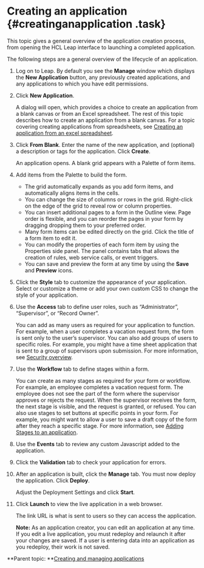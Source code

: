 # Creating an application {#creatinganapplication .task}

This topic gives a general overview of the application creation process, from opening the HCL Leap interface to launching a completed application.

The following steps are a general overview of the lifecycle of an application.

1.  Log on to Leap. By default you see the **Manage** window which displays the **New Application** button, any previously created applications, and any applications to which you have edit permissions.

2.  Click **New Application**.

    A dialog will open, which provides a choice to create an application from a blank canvas or from an Excel spreadsheet. The rest of this topic describes how to create an application from a blank canvas. For a topic covering creating applications from spreadsheets, see [Creating an application from an excel spreadsheet](cr_creating_application_excel.md).

3.  Click **From Blank**. Enter the name of the new application, and \(optional\) a description or tags for the application. Click **Create**.

    An application opens. A blank grid appears with a Palette of form items.

4.  Add items from the Palette to build the form.

    -   The grid automatically expands as you add form items, and automatically aligns items in the cells.
    -   You can change the size of columns or rows in the grid. Right-click on the edge of the grid to reveal row or column properties.
    -   You can insert additional pages to a form in the Outline view. Page order is flexible, and you can reorder the pages in your form by dragging dropping them to your preferred order.
    -   Many form items can be edited directly on the grid. Click the title of a form item to edit it.
    -   You can modify the properties of each form item by using the Properties side panel. The panel contains tabs that allows the creation of rules, web service calls, or event triggers.
    -   You can save and preview the form at any time by using the **Save** and **Preview** icons.
5.  Click the **Style** tab to customize the appearance of your application. Select or customize a theme or add your own custom CSS to change the style of your application.

6.  Use the **Access** tab to define user roles, such as “Administrator”, “Supervisor”, or “Record Owner”.

    You can add as many users as required for your application to function. For example, when a user completes a vacation request form, the form is sent only to the user’s supervisor. You can also add groups of users to specific roles. For example, you might have a time sheet application that is sent to a group of supervisors upon submission. For more information, see [Security overview](se_security_toc.md).

7.  Use the **Workflow** tab to define stages within a form.

    You can create as many stages as required for your form or workflow. For example, an employee completes a vacation request form. The employee does not see the part of the form where the supervisor approves or rejects the request. When the supervisor receives the form, the next stage is visible, and the request is granted, or refused. You can also use stages to set buttons at specific points in your form. For example, you might want to allow a user to save a draft copy of the form after they reach a specific stage. For more information, see [Adding Stages to an application](sub_adding_stages_toc.md).

8.  Use the **Events** tab to review any custom Javascript added to the application.

9.  Click the **Validation** tab to check your application for errors.

10. After an application is built, click the **Manage** tab. You must now deploy the application. Click **Deploy**.

    Adjust the Deployment Settings and click **Start**.

11. Click **Launch** to view the live application in a web browser.

    The link URL is what is sent to users so they can access the application.

    **Note:** As an application creator, you can edit an application at any time. If you edit a live application, you must redeploy and relaunch it after your changes are saved. If a user is entering data into an application as you redeploy, their work is not saved.


**Parent topic: **[Creating and managing applications](cr_creating_and_managing_toc.md)

